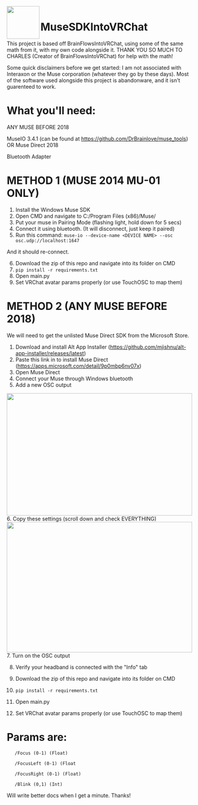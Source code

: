 <img align="left" width="88" height="88" src="https://cdn.discordapp.com/attachments/772832118161932308/1232030038841622579/Square44x44Logo.scale-200.png?ex=66391c63&is=6626a763&hm=43f3e0d0c2ef2103199be31f8e64eb2b13e990d6bf9bc4753a48e47bac604aa2&">

# MuseSDKIntoVRChat

This project is based off BrainFlowsIntoVRChat, using some of the same math from it, with my own code alongside it. THANK YOU SO MUCH TO CHARLES (Creator of BrainFlowsIntoVRChat) for help with the math!

Some quick disclaimers before we get started:
I am not associated with Interaxon or the Muse corporation (whatever they go by these days).
Most of the software used alongside this project is abandonware, and it isn't guarenteed to work.

# What you'll need:

ANY MUSE BEFORE 2018

MuseIO 3.4.1 (can be found at https://github.com/DrBrainlove/muse_tools)
OR
Muse Direct 2018

Bluetooth Adapter

# METHOD 1 (MUSE 2014 MU-01 ONLY)
1. Install the Windows Muse SDK
2. Open CMD and navigate to C:/Program Files (x86)/Muse/
4. Put your muse in Pairing Mode (flashing light, hold down for 5 secs)
5. Connect it using bluetooth. (It will disconnect, just keep it paired)
6. Run this command:
   ```muse-io --device-name <DEVICE NAME> --osc osc.udp://localhost:1647```

And it should re-connect.

6. Download the zip of this repo and navigate into its folder on CMD
7. ```pip install -r requirements.txt```
8. Open main.py
9. Set VRChat avatar params properly (or use TouchOSC to map them)

# METHOD 2 (ANY MUSE BEFORE 2018)
We will need to get the unlisted Muse Direct SDK from the Microsoft Store.

1. Download and install Alt App Installer (https://github.com/mjishnu/alt-app-installer/releases/latest)
2. Paste this link in to install Muse Direct (https://apps.microsoft.com/detail/9p0mbp6nv07x)
3. Open Muse Direct
4. Connect your Muse through Windows bluetooth
5. Add a new OSC output
<img  width="500" height="329" src="https://cdn.discordapp.com/attachments/772832118161932308/1237184511964479648/Screenshot_2024-05-06_192859.png?ex=663ab95d&is=663967dd&hm=b2dd1a9d0ab36356cae0935fe63dd575c5f3a11225cb05cd3439ba6b7f3c8670&">
6. Copy these settings (scroll down and check EVERYTHING)
<img  width="500" height="351" src="https://cdn.discordapp.com/attachments/772832118161932308/1237185415270633472/Screenshot_2024-05-06_193244.png?ex=663aba34&is=663968b4&hm=f317eb079fa76186e3c3228363224bd628d812bc60284b17fd5448789c3d6021&">
7. Turn on the OSC output
   
8. Verify your headband is connected with the "Info" tab
    
10. Download the zip of this repo and navigate into its folder on CMD
    
11. ```pip install -r requirements.txt```
   
12. Open main.py
    
13. Set VRChat avatar params properly (or use TouchOSC to map them)

 #   Params are:
   
       /Focus (0-1) (Float)
   
       /FocusLeft (0-1) (Float
   
       /FocusRight (0-1) (Float)
   
       /Blink (0,1) (Int)

Will write better docs when I get a minute. Thanks!


